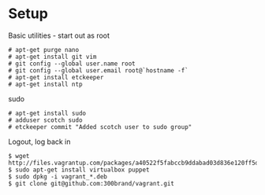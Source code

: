 Setup
=====

Basic utilities - start out as root

	# apt-get purge nano
	# apt-get install git vim
	# git config --global user.name root
	# git config --global user.email root@`hostname -f`
	# apt-get install etckeeper
	# apt-get install ntp

sudo

	# apt-get install sudo
	# adduser scotch sudo
	# etckeeper commit "Added scotch user to sudo group"

Logout, log back in

	$ wget http://files.vagrantup.com/packages/a40522f5fabccb9ddabad03d836e120ff5d14093/vagrant_1.3.5_x86_64.deb
	$ sudo apt-get install virtualbox puppet
	$ sudo dpkg -i vagrant_*.deb
	$ git clone git@github.com:300brand/vagrant.git
